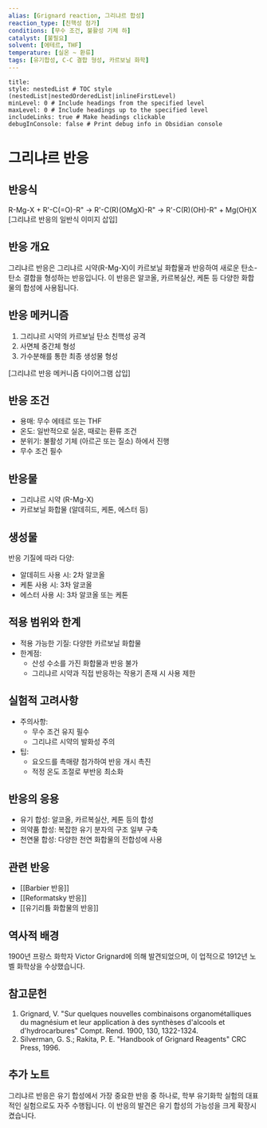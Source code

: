 ```yaml
---
alias: [Grignard reaction, 그리냐르 합성]
reaction_type: [친핵성 첨가]
conditions: [무수 조건, 불활성 기체 하]
catalyst: [불필요]
solvent: [에테르, THF]
temperature: [실온 ~ 환류]
tags: [유기합성, C-C 결합 형성, 카르보닐 화학]
---
```


```table-of-contents
title: 
style: nestedList # TOC style (nestedList|nestedOrderedList|inlineFirstLevel)
minLevel: 0 # Include headings from the specified level
maxLevel: 0 # Include headings up to the specified level
includeLinks: true # Make headings clickable
debugInConsole: false # Print debug info in Obsidian console
```
# 그리냐르 반응

## 반응식
R-Mg-X + R'-C(=O)-R" → R'-C(R)(OMgX)-R" → R'-C(R)(OH)-R" + Mg(OH)X
[그리냐르 반응의 일반식 이미지 삽입]

## 반응 개요
그리냐르 반응은 그리냐르 시약(R-Mg-X)이 카르보닐 화합물과 반응하여 새로운 탄소-탄소 결합을 형성하는 반응입니다. 이 반응은 알코올, 카르복실산, 케톤 등 다양한 화합물의 합성에 사용됩니다.

## 반응 메커니즘
1. 그리냐르 시약의 카르보닐 탄소 친핵성 공격
2. 사면체 중간체 형성
3. 가수분해를 통한 최종 생성물 형성

[그리냐르 반응 메커니즘 다이어그램 삽입]

## 반응 조건
- 용매: 무수 에테르 또는 THF
- 온도: 일반적으로 실온, 때로는 환류 조건
- 분위기: 불활성 기체 (아르곤 또는 질소) 하에서 진행
- 무수 조건 필수

## 반응물
- 그리냐르 시약 (R-Mg-X)
- 카르보닐 화합물 (알데히드, 케톤, 에스터 등)

## 생성물
반응 기질에 따라 다양:
- 알데히드 사용 시: 2차 알코올
- 케톤 사용 시: 3차 알코올
- 에스터 사용 시: 3차 알코올 또는 케톤

## 적용 범위와 한계
- 적용 가능한 기질: 다양한 카르보닐 화합물
- 한계점:
  - 산성 수소를 가진 화합물과 반응 불가
  - 그리냐르 시약과 직접 반응하는 작용기 존재 시 사용 제한

## 실험적 고려사항
- 주의사항: 
  - 무수 조건 유지 필수
  - 그리냐르 시약의 발화성 주의
- 팁: 
  - 요오드를 촉매량 첨가하여 반응 개시 촉진
  - 적정 온도 조절로 부반응 최소화

## 반응의 응용
- 유기 합성: 알코올, 카르복실산, 케톤 등의 합성
- 의약품 합성: 복잡한 유기 분자의 구조 일부 구축
- 천연물 합성: 다양한 천연 화합물의 전합성에 사용

## 관련 반응
- [[Barbier 반응]]
- [[Reformatsky 반응]]
- [[유기리튬 화합물의 반응]]

## 역사적 배경
1900년 프랑스 화학자 Victor Grignard에 의해 발견되었으며, 이 업적으로 1912년 노벨 화학상을 수상했습니다.

## 참고문헌
1. Grignard, V. "Sur quelques nouvelles combinaisons organométalliques du magnésium et leur application à des synthèses d'alcools et d'hydrocarbures" Compt. Rend. 1900, 130, 1322-1324.
2. Silverman, G. S.; Rakita, P. E. "Handbook of Grignard Reagents" CRC Press, 1996.

## 추가 노트
그리냐르 반응은 유기 합성에서 가장 중요한 반응 중 하나로, 학부 유기화학 실험의 대표적인 실험으로도 자주 수행됩니다. 이 반응의 발견은 유기 합성의 가능성을 크게 확장시켰습니다.
